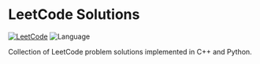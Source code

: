 # LeetCode Solutions

[![LeetCode](https://img.shields.io/badge/LeetCode-Profile-blue?logo=leetcode)](https://leetcode.com/u/qqokfwL7tS/)
![Language](https://img.shields.io/badge/Languages-C%2B%2B%20%7C%20Python-orange)

Collection of LeetCode problem solutions implemented in C++ and Python.

